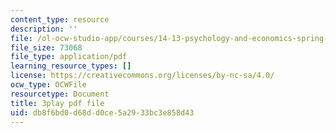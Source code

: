 ```yaml
---
content_type: resource
description: ''
file: /ol-ocw-studio-app/courses/14-13-psychology-and-economics-spring-2020/db8f6bd0d68dd0ce5a2933bc3e858d43_ik1gdNwHLiY.pdf
file_size: 73068
file_type: application/pdf
learning_resource_types: []
license: https://creativecommons.org/licenses/by-nc-sa/4.0/
ocw_type: OCWFile
resourcetype: Document
title: 3play pdf file
uid: db8f6bd0-d68d-d0ce-5a29-33bc3e858d43
---
```

